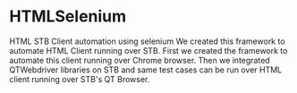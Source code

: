 # HTMLSelenium
HTML STB Client automation using selenium
We created this framework to automate HTML Client running over STB.
First we created the framework to automate this client running over Chrome browser.
Then we integrated QTWebdriver libraries on STB and same test cases can be run over HTML client running over STB's QT Browser.
